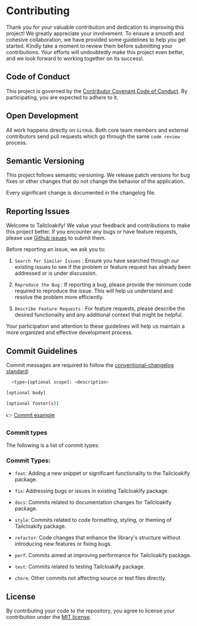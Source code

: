 # Contributing

Thank you for your valuable contribution and dedication to improving this project! We greatly appreciate your involvement.
To ensure a smooth and cohesive collaboration, we have provided some guidelines to help you get started. Kindly take a
moment to review them before submitting your contributions. Your efforts will undoubtedly make this project even better,
and we look forward to working together on its success!.

## Code of Conduct

This project is governed by the [Contributor Covenant Code of Conduct](./CODE_OF_CONDUCT.md). By participating, you are
expected to adhere to it.

## Open Development

All work happens directly on `GitHub`. Both core team members and external contributors send pull requests which go through
the same `code review` process.

## Semantic Versioning

This project follows semantic versioning. We release patch versions for bug fixes or other changes that do not change
the behavior of the application.

Every significant change is documented in the changelog file.

## Reporting Issues

Welcome to Tailcloakify! We value your feedback and contributions to make this project better. If you encounter any bugs
or have feature requests, please use [Github issues](https://github.com/ALMiG-Kompressoren-GmbH/tailcloakify/issues)
to submit them.

Before reporting an issue, we ask you to:

1. `Search for Similar Issues` : Ensure you have searched through our existing issues to see if the problem or feature
   request has already been addressed or is under discussion.

2. `Reproduce the Bug` : If reporting a bug, please provide the minimum code required to reproduce the issue. This will
   help us understand and resolve the problem more efficiently.

3. `Describe Feature Requests` : For feature requests, please describe the desired functionality and any additional
   context that might be helpful.

Your participation and attention to these guidelines will help us maintain a more organized and effective development process.

## Commit Guidelines

Commit messages are required to follow the [conventional-changelog standard](https://www.conventionalcommits.org/en/v1.0.0/):

```bash
  <type>[optional scope]: <description>

[optional body]

[optional footer(s)]
```

👉 [Commit example](https://github.com/unocss/unocss/releases/tag/v0.39.0)

### Commit types

The following is a list of commit types:

### Commit Types:

-   `feat`: Adding a new snippet or significant functionality to the Tailcloakify package.

-   `fix`: Addressing bugs or issues in existing Tailcloakify package.

-   `docs`: Commits related to documentation changes for Tailcloakify package.

-   `style`: Commits related to code formatting, styling, or theming of Tailcloakify package.

-   `refactor`: Code changes that enhance the library's structure without introducing new features or fixing bugs.

-   `perf`: Commits aimed at improving performance for Tailcloakify package.

-   `test`: Commits related to testing Tailcloakify package.

-   `chore`: Other commits not affecting source or test files directly.

## License

By contributing your code to the repository, you agree to license your contribution under the [MIT license](./LICENSE).
